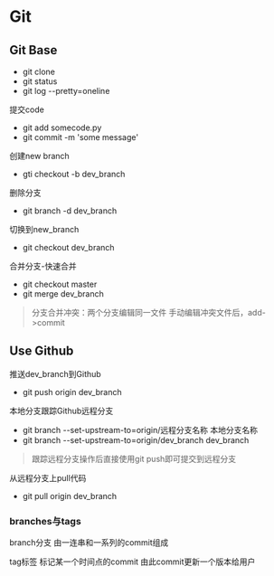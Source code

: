 # Git

## Git Base

- git clone
- git status
- git log --pretty=oneline

提交code

- git add somecode.py
- git commit -m 'some message'

创建new branch

- gti checkout -b dev_branch

删除分支

- git branch -d dev_branch

切换到new_branch

- git checkout dev_branch

合并分支-快速合并

- git checkout master
- git merge dev_branch

> 分支合并冲突：两个分支编辑同一文件 手动编辑冲突文件后，add->commit

## Use Github

推送dev_branch到Github

- git push origin dev_branch

本地分支跟踪Github远程分支

- git branch --set-upstream-to=origin/远程分支名称 本地分支名称
- git branch --set-upstream-to=origin/dev_branch dev_branch

> 跟踪远程分支操作后直接使用git push即可提交到远程分支

从远程分支上pull代码

- git pull origin dev_branch

### branches与tags

branch分支 由一连串和一系列的commit组成

tag标签 标记某一个时间点的commit 由此commit更新一个版本给用户
